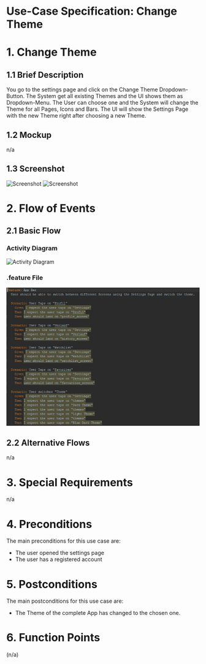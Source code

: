 # Use-Case Specification: Change Theme

# 1. Change Theme

## 1.1 Brief Description
You go to the settings page and click on the Change Theme Dropdown-Button. The System get all existing Themes and the UI shows them as Dropdown-Menu. The User can choose one and the System will change the Theme for all Pages, Icons and Bars. The UI will show the Settings Page with the new Theme right after choosing a new Theme.

## 1.2 Mockup
n/a

## 1.3 Screenshot
![Screenshot](https://raw.githubusercontent.com/d0mmi/Aniflix-App/master/docs/change_theme(1).PNG)
![Screenshot](https://raw.githubusercontent.com/d0mmi/Aniflix-App/master/docs/change_theme(2).PNG)

# 2. Flow of Events

## 2.1 Basic Flow

### Activity Diagram
![Activity Diagram](https://raw.githubusercontent.com/d0mmi/Aniflix-App/master/docs/UC/Diagrams/activity_diagram_change_theme.png)

### .feature File

![.feature file](../feature%20files/feature%20settingspage.PNG)

## 2.2 Alternative Flows
n/a

# 3. Special Requirements
n/a

# 4. Preconditions
The main preconditions for this use case are:

 - The user opened the settings page
 - The user has a registered account

# 5. Postconditions

The main postconditions for this use case are:

 - The Theme of the complete App has changed to the chosen one.

# 6. Function Points
(n/a)